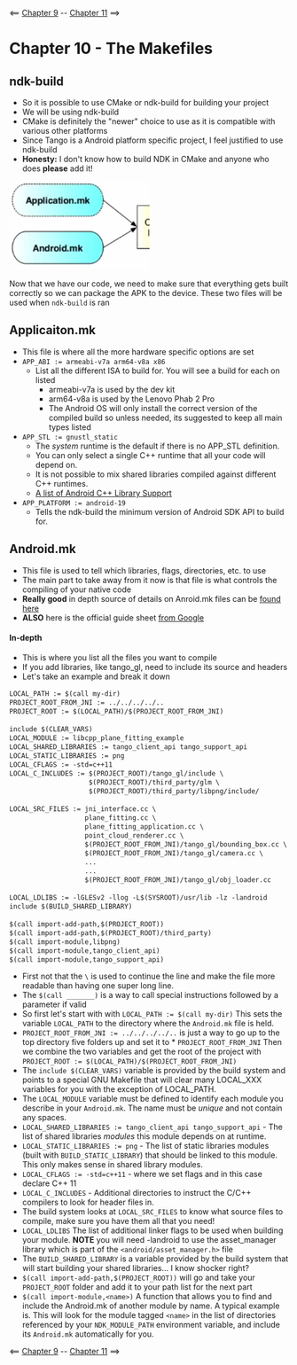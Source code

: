 <== [Chapter 9](./Chapter_09.md) -- [Chapter 11](./Chapter_11.md) ==>

# Chapter 10 - The Makefiles

## ndk-build
* So it is possible to use CMake or ndk-build for building your project
* We will be using ndk-build
* CMake is definitely the "newer" choice to use as it is compatible with various other platforms
* Since Tango is a Android platform specific project, I feel justified to use ndk-build
* **Honesty:** I don't know how to build NDK in CMake and anyone who does **please** add it!

![Makefiles](../Images/Makefiles.png)

Now that we have our code, we need to make sure that everything gets built correctly so we can package the APK to the device. These two files will be used when `ndk-build` is ran

## Applicaiton.mk
* This file is where all the more hardware specific options are set
* `APP_ABI := armeabi-v7a arm64-v8a x86`
	* List all the different ISA to build for. You will see a build for each on listed
		* armeabi-v7a is used by the dev kit
		* arm64-v8a is used by the Lenovo Phab 2 Pro
		* The Android OS will only install the correct version of the compiled build so unless needed, its suggested to keep all main types listed
* `APP_STL := gnustl_static`
	* The *system* runtime is the default if there is no APP_STL definition.
    * You can only select a single C++ runtime that all your code will depend on.
    * It is not possible to mix shared libraries compiled against different C++ runtimes.
	* [A list of Android C++ Library Support](https://developer.android.com/ndk/guides/cpp-support.html)
* `APP_PLATFORM := android-19`
	* Tells the ndk-build the minimum version of Android SDK API to build for.

## Android.mk
* This file is used to tell which libraries, flags, directories, etc. to use
* The main part to take away from it now is that file is what controls the compiling of your native code
* **Really good** in depth source of details on Anroid.mk files can be [found here](http://android.mk/)
* **ALSO** here is the official guide sheet [from Google](https://developer.android.com/ndk/guides/android_mk.html)

#### In-depth
* This is where you list all the files you want to compile
* If you add libraries, like tango_gl, need to include its source and headers
* Let's take an example and break it down

```
LOCAL_PATH := $(call my-dir)
PROJECT_ROOT_FROM_JNI := ../../../../..
PROJECT_ROOT := $(LOCAL_PATH)/$(PROJECT_ROOT_FROM_JNI)

include $(CLEAR_VARS)
LOCAL_MODULE := libcpp_plane_fitting_example
LOCAL_SHARED_LIBRARIES := tango_client_api tango_support_api
LOCAL_STATIC_LIBRARIES := png
LOCAL_CFLAGS := -std=c++11
LOCAL_C_INCLUDES := $(PROJECT_ROOT)/tango_gl/include \
                    $(PROJECT_ROOT)/third_party/glm \
                    $(PROJECT_ROOT)/third_party/libpng/include/
					
LOCAL_SRC_FILES := jni_interface.cc \
                   plane_fitting.cc \
                   plane_fitting_application.cc \
                   point_cloud_renderer.cc \
                   $(PROJECT_ROOT_FROM_JNI)/tango_gl/bounding_box.cc \
                   $(PROJECT_ROOT_FROM_JNI)/tango_gl/camera.cc \
                   ...
                   ...
                   $(PROJECT_ROOT_FROM_JNI)/tango_gl/obj_loader.cc

LOCAL_LDLIBS := -lGLESv2 -llog -L$(SYSROOT)/usr/lib -lz -landroid
include $(BUILD_SHARED_LIBRARY)

$(call import-add-path,$(PROJECT_ROOT))
$(call import-add-path,$(PROJECT_ROOT)/third_party)
$(call import-module,libpng)
$(call import-module,tango_client_api)
$(call import-module,tango_support_api)
```

* First not that the `\` is used to continue the line and make the file more readable than having one super long line.
* The `$(call _______)` is a way to call special instructions followed by a parameter if valid
* So first let's start with with `LOCAL_PATH := $(call my-dir)` This sets the variable `LOCAL_PATH` to the directory where the `Android.mk` file is held.
* `PROJECT_ROOT_FROM_JNI := ../../../../..` is just a way to go up to the top directory five folders up and set it to * `PROJECT_ROOT_FROM_JNI` Then we combine the two variables and get the root of the project with `PROJECT_ROOT := $(LOCAL_PATH)/$(PROJECT_ROOT_FROM_JNI)`
* The `include $(CLEAR_VARS)` variable is provided by the build system and points to a special GNU Makefile that will clear many LOCAL_XXX variables for you with the exception of LOCAL_PATH.
* The `LOCAL_MODULE` variable must be defined to identify each module you describe in your `Android.mk`. The name must be *unique* and not contain any spaces.
* `LOCAL_SHARED_LIBRARIES := tango_client_api tango_support_api` - The list of shared libraries *modules* this module depends on at runtime.
* `LOCAL_STATIC_LIBRARIES := png` - The list of static libraries modules (built with `BUILD_STATIC_LIBRARY`) that should be linked to this module. This only makes sense in shared library modules.
* `LOCAL_CFLAGS := -std=c++11` - where we set flags and in this case declare C++ 11
* `LOCAL_C_INCLUDES` - Additional directories to instruct the C/C++ compilers to look for header files in.
* The build system looks at `LOCAL_SRC_FILES` to know what source files to compile, make sure you have them all that you need!
* `LOCAL_LDLIBS` The list of additional linker flags to be used when building your module. **NOTE** you will need -landroid to use the asset_manager library which is part of the `<android/asset_manager.h>` file
* The `BUILD_SHARED_LIBRARY` is a variable provided by the build system that will start building your shared libraries... I know shocker right?
* `$(call import-add-path,$(PROJECT_ROOT))` will go and take your `PROJECT_ROOT` folder and add it to your path list for the next part
* `$(call import-module,<name>)` A function that allows you to find and include the Android.mk of another module by name. A typical example is. This will look for the module tagged `<name>` in the list of directories referenced by your `NDK_MODULE_PATH` environment variable, and include its `Android.mk` automatically for you.  


<== [Chapter 9](./Chapter_09.md) -- [Chapter 11](./Chapter_11.md) ==>